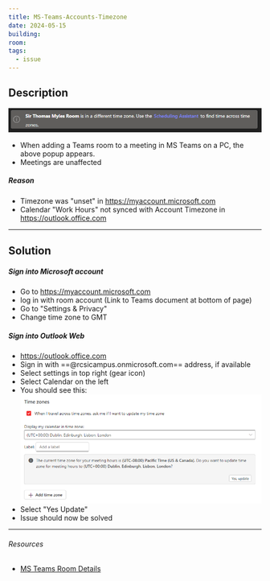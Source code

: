 ```yaml
---
title: MS-Teams-Accounts-Timezone
date: 2024-05-15
building: 
room: 
tags:
  - issue
---
```


## Description

![](../../04-Archive/Attachments/Pasted%20image%2020240515155047.png)

- When adding a Teams room to a meeting in MS Teams on a PC, the above popup appears.
- Meetings are unaffected
##### Reason
- Timezone was "unset" in https://myaccount.microsoft.com
- Calendar "Work Hours" not synced with Account Timezone in https://outlook.office.com

---

## Solution
##### Sign into Microsoft account
- Go to https://myaccount.microsoft.com
- log in with room account (Link to Teams document at bottom of page)
- Go to "Settings & Privacy"
- Change time zone to GMT

##### Sign into Outlook Web
- https://outlook.office.com
- Sign in with ==@rcsicampus.onmicrosoft.com== address, if available
- Select settings in top right (gear icon)
- Select Calendar on the left
- You should see this:
![ |600](../../04-Archive/Attachments/Pasted%20image%2020240516102635.png)
- Select "Yes Update"
- Issue should now be solved

---

###### Resources
- [MS Teams Room Details](https://rcsicampus.sharepoint.com/:x:/r/sites/MediaSevicesStaff/Shared%20Documents/General/Contacts%20%26%20Login%20Information/MS%20TEAMS%20ROOMS%20Details.xlsx?d=waa8141d9e4b44377a7c0ffaf38e51e8e&csf=1&web=1&e=dXKYhe)